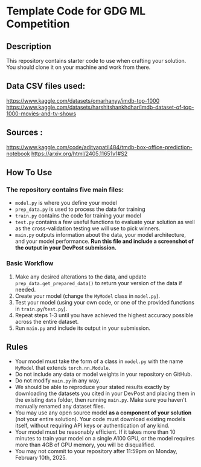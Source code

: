 # Template Code for GDG ML Competition

## Description
This repository contains starter code to use when crafting your solution.
You should clone it on your machine and work from there.

## Data CSV files used: 
https://www.kaggle.com/datasets/omarhanyy/imdb-top-1000
https://www.kaggle.com/datasets/harshitshankhdhar/imdb-dataset-of-top-1000-movies-and-tv-shows

## Sources : 
https://www.kaggle.com/code/adityapatil484/tmdb-box-office-prediction-notebook
https://arxiv.org/html/2405.11651v1#S2

## How To Use
### The repository contains five main files:
- `model.py` is where you define your model
- `prep_data.py` is used to process the data for training
- `train.py` contains the code for training your model
- `test.py` contains a few useful functions to evaluate your solution
as well as the cross-validation testing we will use to pick winners.
- `main.py` outputs information about the data, your model architecture,
and your model performance. **Run this file and include a screenshot of the output
in your DevPost submission.**

### Basic Workflow
1. Make any desired alterations to the data, and update `prep_data.get_prepared_data()`
to return your version of the data if needed.
2. Create your model (change the `MyModel` class in `model.py`).
3. Test your model (using your own code, or one of the provided functions in `train.py`/`test.py`).
4. Repeat steps 1-3 until you have achieved the highest accuracy possible across the entire dataset.
5. Run `main.py` and include its output in your submission.


## Rules
- Your model must take the form of a class in `model.py` with the name `MyModel` that extends `torch.nn.Module`.
- Do not include any data or model weights in your repository on GitHub.
- Do not modify `main.py` in any way.
- We should be able to reproduce your stated results exactly by
downloading the datasets you cited in your DevPost and placing them in the existing `data` folder, then running 
`main.py`. Make sure you haven't manually renamed any dataset files.
- You may use any open source model **as a component of your solution** (not your entire solution). Your code must download existing models itself,
without requiring API keys or authentication of any kind.
- Your model must be reasonably efficient. If it takes more than 10 minutes to train your model on a single A100 GPU,
or the model requires more than 4GB of GPU memory, you will be disqualified.
- You may not commit to your repository after 11:59pm on Monday, February 10th, 2025.